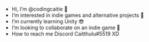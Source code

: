 -  Hi, I’m @codingcaitie :black_heart: 
-  I’m interested in indie games and alternative projects :taco:
-  I’m currently learning Unity :sunglasses:
-  I’m looking to collaborate on an indie game 🦾
-  How to reach me Discord Caitthulu#5519 XD

<!---
codingcaitie/codingcaitie is a ✨ special ✨ repository because its `README.md` (this file) appears on your GitHub profile.
You can click the Preview link to take a look at your changes.
--->
